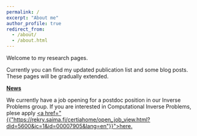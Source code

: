 ```yaml
---
permalink: /
excerpt: "About me"
author_profile: true
redirect_from: 
  - /about/
  - /about.html
---
```


Welcome to my research pages. 

Currently you can find my updated publication list and some blog posts. These pages will be gradually extended.

<b><u>News</u></b><br>

We currently have a job opening for a postdoc position in our Inverse Problems group. If you are interested in Computational Inverse Problems, plese apply 
<u><a href="{{"https://rekry.saima.fi/certiahome/open_job_view.html?did=5600&jc=1&id=00007905&lang=en"}}">here</a>.</u>

